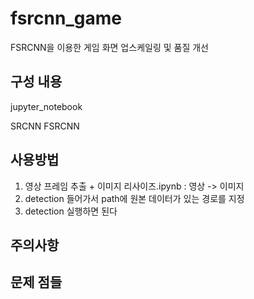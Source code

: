 # fsrcnn_game

FSRCNN을 이용한 게임 화면 업스케일링 및 품질 개선

## 구성 내용
jupyter_notebook

SRCNN
FSRCNN


## 사용방법
1. 영상 프레임 추출 + 이미지 리사이즈.ipynb : 영상 -> 이미지
2. detection 들어가서 path에 원본 데이터가 있는 경로를 지정
3. detection 실행하면 된다

## 주의사항


## 문제 점들
